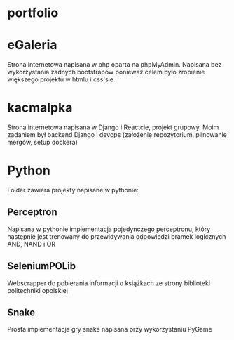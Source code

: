 # portfolio

# eGaleria

Strona internetowa napisana w php oparta na phpMyAdmin.
Napisana bez wykorzystania żadnych bootstrapów ponieważ celem było zrobienie większego projektu w htmlu i css'sie

# kacmalpka

Strona internetowa napisana w Django i Reactcie, projekt grupowy.
Moim zadaniem był backend Django i devops (założenie repozytorium, pilnowanie mergów, setup dockera)

# Python

Folder zawiera projekty napisane w pythonie:

## Perceptron

Napisana w pythonie implementacja pojedynczego perceptronu, który następnie jest trenowany do przewidywania odpowiedzi bramek logicznych AND, NAND i OR

## SeleniumPOLib

Webscrapper do pobierania informacji o książkach ze strony biblioteki politechniki opolskiej

## Snake

Prosta implementacja gry snake napisana przy wykorzystaniu PyGame
